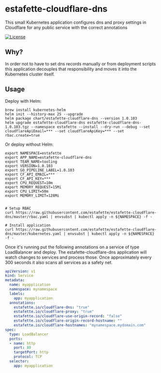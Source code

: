 # estafette-cloudflare-dns

This small Kubernetes application configures dns and proxy settings in Cloudflare for any public service with the correct annotations

[![License](https://img.shields.io/github/license/estafette/estafette-cloudflare-dns.svg)](https://github.com/estafette/estafette-cloudflare-dns/blob/master/LICENSE)

## Why?

In order not to have to set dns records manually or from deployment scripts this application decouples that responsibility and moves it into the Kubernetes cluster itself.

## Usage

Deploy with Helm:

```
brew install kubernetes-helm
helm init --history-max 25 --upgrade
helm package chart/estafette-cloudflare-dns --version 1.0.103
helm upgrade estafette-cloudflare-dns estafette-cloudflare-dns-1.0.103.tgz --namespace estafette --install --dry-run --debug --set cloudflareApiEmail=*** --set cloudflareApiKey=*** --set rbac.create=true
```

Or deploy without Helm:

```
export NAMESPACE=estafette
export APP_NAME=estafette-cloudflare-dns
export TEAM_NAME=tooling
export VERSION=1.0.103
export GO_PIPELINE_LABEL=1.0.103
export CF_API_EMAIL=***
export CF_API_KEY=***
export CPU_REQUEST=10m
export MEMORY_REQUEST=15Mi
export CPU_LIMIT=50m
export MEMORY_LIMIT=128Mi


# Setup RBAC
curl https://raw.githubusercontent.com/estafette/estafette-cloudflare-dns/master/rbac.yaml | envsubst | kubectl apply -n ${NAMESPACE} -f -

# Install application
curl https://raw.githubusercontent.com/estafette/estafette-cloudflare-dns/master/kubernetes.yaml | envsubst | kubectl apply -n ${NAMESPACE} -f -
```

Once it's running put the following annotations on a service of type LoadBalancer and deploy. The estafette-cloudflare-dns application will watch changes to services and process those. Once approximately every 300 seconds it also scans all services as a safety net.

```yaml
apiVersion: v1
kind: Service
metadata:
  name: myapplication
  namespace: mynamespace
  labels:
    app: myapplication
  annotations:
    estafette.io/cloudflare-dns: "true"
    estafette.io/cloudflare-proxy: "true"
    estafette.io/cloudflare-use-origin-record: "false"
    estafette.io/cloudflare-origin-record-hostname: ""
    estafette.io/cloudflare-hostnames: "mynamespace.mydomain.com"
spec:
  type: LoadBalancer
  ports:
  - name: http
    port: 80
    targetPort: http
    protocol: TCP
  selector:
    app: myapplication
```